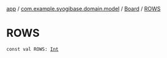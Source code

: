 [app](../../index.md) / [com.example.syogibase.domain.model](../index.md) / [Board](index.md) / [ROWS](./-r-o-w-s.md)

# ROWS

`const val ROWS: `[`Int`](https://kotlinlang.org/api/latest/jvm/stdlib/kotlin/-int/index.html)